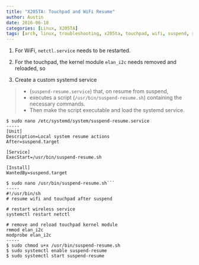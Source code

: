```yaml
---
title: "X205TA: Touchpad and WiFi Resume"
author: Austin
date: 2016-06-18
categories: [Linux, X205TA]
tags: [arch, linux, troubleshooting, x205ta, touchpad, wifi, suspend, resume]
---
```



1) For WiFi, ```netctl.service``` needs to be restarted.

2) For the touchpad, the kernel module ```elan_i2c``` needs 
removed and reloaded, so

3) Create a custom systemd service

> * (```suspend-resume.service```) that, on resume from 
suspend,
> * executes a script (```/usr/bin/suspend-resume.sh```) 
containing the necessary commands.
> * Then make the script executable and load the systemd 
service.

```
$ sudo nano /etc/systemd/system/suspend-resume.service
-----
[Unit]
Description=Local system resume actions
After=suspend.target

[Service]
ExecStart=/usr/bin/suspend-resume.sh

[Install]
WantedBy=suspend.target
```

```
$ sudo nano /usr/bin/suspend-resume.sh```
-----
#!/usr/bin/sh
# resume wifi and touchpad after suspend

# restart wireless service
systemctl restart netctl

# remove and reload touchpad kernel module
rmmod elan_i2c
modprobe elan_i2c
-----
$ sudo chmod u+x /usr/bin/suspend-resume.sh
$ sudo systemctl enable suspend-resume
$ sudo systemctl start suspend-resume
```
